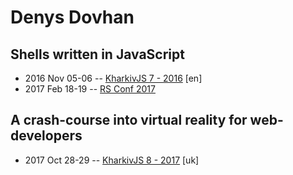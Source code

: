 # Denys Dovhan

## Shells written in JavaScript
- 2016 Nov 05-06 -- [KharkivJS 7 - 2016](https://www.youtube.com/watch?v=ijXfFu61XH0) [en]   
- 2017 Feb 18-19 -- [RS Conf 2017](https://www.youtube.com/watch?v=CGfnGczxKAI)    
## A crash-course into virtual reality for web-developers
- 2017 Oct 28-29 -- [KharkivJS 8 - 2017](https://www.youtube.com/watch?v=KBFEWnnjhKg) [uk]   
